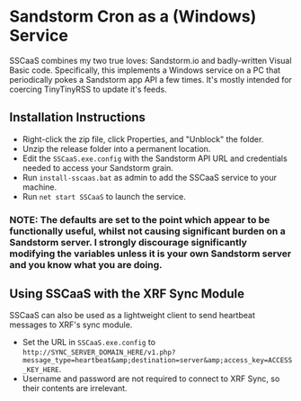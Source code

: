 # Sandstorm Cron as a (Windows) Service

SSCaaS combines my two true loves: Sandstorm.io and badly-written Visual Basic code. Specifically, this implements a Windows service on a PC that periodically pokes a Sandstorm app API a few times. It's mostly intended for coercing TinyTinyRSS to update it's feeds.

## Installation Instructions

- Right-click the zip file, click Properties, and "Unblock" the folder.
- Unzip the release folder into a permanent location.
- Edit the `SSCaaS.exe.config` with the Sandstorm API URL and credentials needed to access your Sandstorm grain.
- Run `install-sscaas.bat` as admin to add the SSCaaS service to your machine.
- Run `net start SSCaaS` to launch the service.

### NOTE: The defaults are set to the point which appear to be functionally useful, whilst not causing significant burden on a Sandstorm server. I strongly discourage significantly modifying the variables unless it is your own Sandstorm server and you know what you are doing.

## Using SSCaaS with the XRF Sync Module

SSCaaS can also be used as a lightweight client to send heartbeat messages to XRF's sync module.

- Set the URL in `SSCaaS.exe.config` to `http://SYNC_SERVER_DOMAIN_HERE/v1.php?message_type=heartbeat&amp;destination=server&amp;access_key=ACCESS_KEY_HERE`.
- Username and password are not required to connect to XRF Sync, so their contents are irrelevant.

